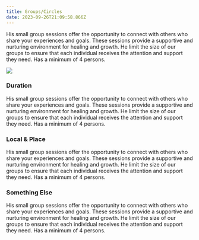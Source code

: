 ```yaml
---
title: Groups/Circles
date: 2023-09-26T21:09:58.866Z
---
```


His small group sessions offer the opportunity to connect with others who share your experiences and goals. These sessions provide a supportive and nurturing environment for healing and growth. He limit the size of our groups to ensure that each individual receives the attention and support they need. Has a minimum of 4 persons.

![](/images/roos_a_healing_circle._participants_are_lying_on_their_backs_on_ba249ef7-8a34-4804-b6ca-c2900ebbbfee.png)

### Duration

His small group sessions offer the opportunity to connect with others who share your experiences and goals. These sessions provide a supportive and nurturing environment for healing and growth. He limit the size of our groups to ensure that each individual receives the attention and support they need. Has a minimum of 4 persons.

### Local & Place

His small group sessions offer the opportunity to connect with others who share your experiences and goals. These sessions provide a supportive and nurturing environment for healing and growth. He limit the size of our groups to ensure that each individual receives the attention and support they need. Has a minimum of 4 persons.

### Something Else

His small group sessions offer the opportunity to connect with others who share your experiences and goals. These sessions provide a supportive and nurturing environment for healing and growth. He limit the size of our groups to ensure that each individual receives the attention and support they need. Has a minimum of 4 persons.

